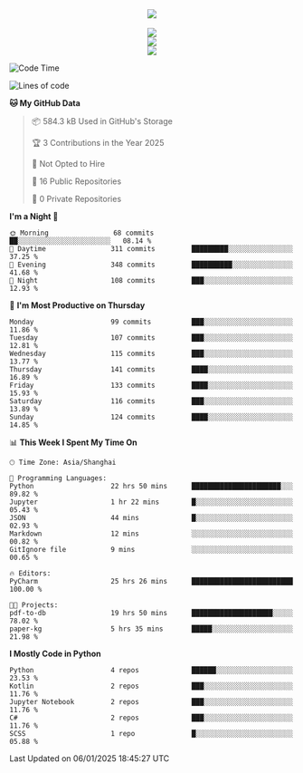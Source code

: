 <div align="center">
  <img src="https://readme-typing-svg.demolab.com?font=Zhi+Mang+Xing&size=40&pause=1000&color=000000&center=true&vCenter=true&lines=Baymax%E5%B0%8F%E6%8C%AF;Hello%20World"/><br/>
  <br/>
  <img src="https://skillicons.dev/icons?i=java,kotlin,python,c,cpp,html,css,javascript" /><br/>
  <img src="https://skillicons.dev/icons?i=spring,vue,pytorch,maven,gradle,mysql,sqlite,linux" /><br/>
  <img src="https://skillicons.dev/icons?i=idea,pycharm,webstorm,androidstudio,vscode,git,vim,md" /><br/>
</div>

<!--START_SECTION:waka-->
![Code Time](http://img.shields.io/badge/Code%20Time-477%20hrs%207%20mins-blue)

![Lines of code](https://img.shields.io/badge/From%20Hello%20World%20I%27ve%20Written-5.3%20million%20lines%20of%20code-blue)

**🐱 My GitHub Data** 

> 📦 584.3 kB Used in GitHub's Storage 
 > 
> 🏆 3 Contributions in the Year 2025
 > 
> 🚫 Not Opted to Hire
 > 
> 📜 16 Public Repositories 
 > 
> 🔑 0 Private Repositories 
 > 
**I'm a Night 🦉** 

```text
🌞 Morning                68 commits          ██░░░░░░░░░░░░░░░░░░░░░░░   08.14 % 
🌆 Daytime                311 commits         █████████░░░░░░░░░░░░░░░░   37.25 % 
🌃 Evening                348 commits         ██████████░░░░░░░░░░░░░░░   41.68 % 
🌙 Night                  108 commits         ███░░░░░░░░░░░░░░░░░░░░░░   12.93 % 
```
📅 **I'm Most Productive on Thursday** 

```text
Monday                   99 commits          ███░░░░░░░░░░░░░░░░░░░░░░   11.86 % 
Tuesday                  107 commits         ███░░░░░░░░░░░░░░░░░░░░░░   12.81 % 
Wednesday                115 commits         ███░░░░░░░░░░░░░░░░░░░░░░   13.77 % 
Thursday                 141 commits         ████░░░░░░░░░░░░░░░░░░░░░   16.89 % 
Friday                   133 commits         ████░░░░░░░░░░░░░░░░░░░░░   15.93 % 
Saturday                 116 commits         ███░░░░░░░░░░░░░░░░░░░░░░   13.89 % 
Sunday                   124 commits         ████░░░░░░░░░░░░░░░░░░░░░   14.85 % 
```


📊 **This Week I Spent My Time On** 

```text
🕑︎ Time Zone: Asia/Shanghai

💬 Programming Languages: 
Python                   22 hrs 50 mins      ██████████████████████░░░   89.82 % 
Jupyter                  1 hr 22 mins        █░░░░░░░░░░░░░░░░░░░░░░░░   05.43 % 
JSON                     44 mins             █░░░░░░░░░░░░░░░░░░░░░░░░   02.93 % 
Markdown                 12 mins             ░░░░░░░░░░░░░░░░░░░░░░░░░   00.82 % 
GitIgnore file           9 mins              ░░░░░░░░░░░░░░░░░░░░░░░░░   00.65 % 

🔥 Editors: 
PyCharm                  25 hrs 26 mins      █████████████████████████   100.00 % 

🐱‍💻 Projects: 
pdf-to-db                19 hrs 50 mins      ████████████████████░░░░░   78.02 % 
paper-kg                 5 hrs 35 mins       █████░░░░░░░░░░░░░░░░░░░░   21.98 % 
```

**I Mostly Code in Python** 

```text
Python                   4 repos             ██████░░░░░░░░░░░░░░░░░░░   23.53 % 
Kotlin                   2 repos             ███░░░░░░░░░░░░░░░░░░░░░░   11.76 % 
Jupyter Notebook         2 repos             ███░░░░░░░░░░░░░░░░░░░░░░   11.76 % 
C#                       2 repos             ███░░░░░░░░░░░░░░░░░░░░░░   11.76 % 
SCSS                     1 repo              █░░░░░░░░░░░░░░░░░░░░░░░░   05.88 % 
```




 Last Updated on 06/01/2025 18:45:27 UTC
<!--END_SECTION:waka-->





